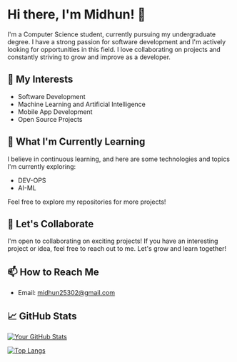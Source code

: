 # Hi there, I'm Midhun! 👋

I'm a Computer Science student, currently pursuing my undergraduate degree. I have a strong passion for software development and I'm actively looking for opportunities in this field. I love collaborating on projects and constantly striving to grow and improve as a developer.

## 🚀 My Interests

- Software Development
- Machine Learning and Artificial Intelligence
- Mobile App Development
- Open Source Projects

## 🌱 What I'm Currently Learning

I believe in continuous learning, and here are some technologies and topics I'm currently exploring:

- DEV-OPS
- AI-ML

Feel free to explore my repositories for more projects!

## 🤝 Let's Collaborate

I'm open to collaborating on exciting projects! If you have an interesting project or idea, feel free to reach out to me. Let's grow and learn together!

## 📫 How to Reach Me

- Email: midhun25302@gmail.com

## 📈 GitHub Stats

[![Your GitHub Stats](https://github-readme-stats.vercel.app/api?username=yourusername&show_icons=true&theme=radical)](https://github.com/yourusername)

[![Top Langs](https://github-readme-stats.vercel.app/api/top-langs/?username=yourusername&layout=compact&theme=radical)](https://github.com/yourusername)

